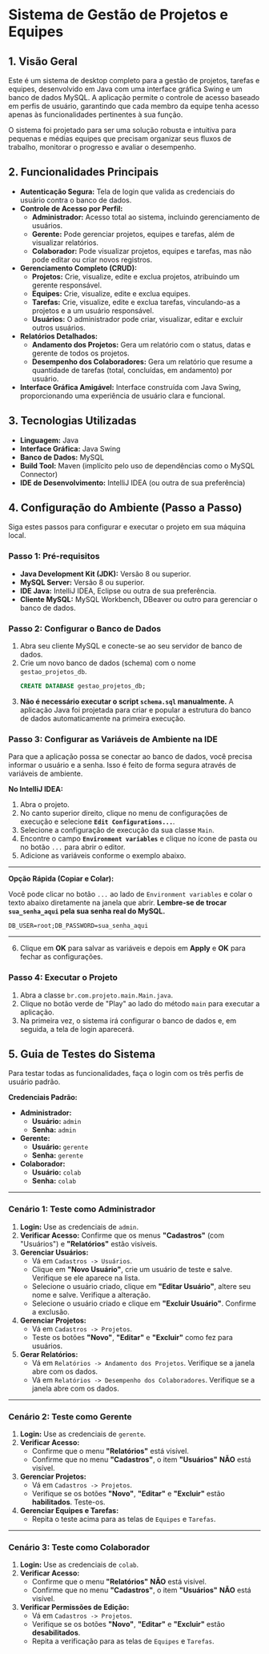 # Sistema de Gestão de Projetos e Equipes

## 1. Visão Geral

Este é um sistema de desktop completo para a gestão de projetos, tarefas e equipes, desenvolvido em Java com uma interface gráfica Swing e um banco de dados MySQL. A aplicação permite o controle de acesso baseado em perfis de usuário, garantindo que cada membro da equipe tenha acesso apenas às funcionalidades pertinentes à sua função.

O sistema foi projetado para ser uma solução robusta e intuitiva para pequenas e médias equipes que precisam organizar seus fluxos de trabalho, monitorar o progresso e avaliar o desempenho.

## 2. Funcionalidades Principais

*   **Autenticação Segura:** Tela de login que valida as credenciais do usuário contra o banco de dados.
*   **Controle de Acesso por Perfil:**
    *   **Administrador:** Acesso total ao sistema, incluindo gerenciamento de usuários.
    *   **Gerente:** Pode gerenciar projetos, equipes e tarefas, além de visualizar relatórios.
    *   **Colaborador:** Pode visualizar projetos, equipes e tarefas, mas não pode editar ou criar novos registros.
*   **Gerenciamento Completo (CRUD):**
    *   **Projetos:** Crie, visualize, edite e exclua projetos, atribuindo um gerente responsável.
    *   **Equipes:** Crie, visualize, edite e exclua equipes.
    *   **Tarefas:** Crie, visualize, edite e exclua tarefas, vinculando-as a projetos e a um usuário responsável.
    *   **Usuários:** O administrador pode criar, visualizar, editar e excluir outros usuários.
*   **Relatórios Detalhados:**
    *   **Andamento dos Projetos:** Gera um relatório com o status, datas e gerente de todos os projetos.
    *   **Desempenho dos Colaboradores:** Gera um relatório que resume a quantidade de tarefas (total, concluídas, em andamento) por usuário.
*   **Interface Gráfica Amigável:** Interface construída com Java Swing, proporcionando uma experiência de usuário clara e funcional.

## 3. Tecnologias Utilizadas

*   **Linguagem:** Java
*   **Interface Gráfica:** Java Swing
*   **Banco de Dados:** MySQL
*   **Build Tool:** Maven (implícito pelo uso de dependências como o MySQL Connector)
*   **IDE de Desenvolvimento:** IntelliJ IDEA (ou outra de sua preferência)

## 4. Configuração do Ambiente (Passo a Passo)

Siga estes passos para configurar e executar o projeto em sua máquina local.

### Passo 1: Pré-requisitos

*   **Java Development Kit (JDK):** Versão 8 ou superior.
*   **MySQL Server:** Versão 8 ou superior.
*   **IDE Java:** IntelliJ IDEA, Eclipse ou outra de sua preferência.
*   **Cliente MySQL:** MySQL Workbench, DBeaver ou outro para gerenciar o banco de dados.

### Passo 2: Configurar o Banco de Dados

1.  Abra seu cliente MySQL e conecte-se ao seu servidor de banco de dados.
2.  Crie um novo banco de dados (schema) com o nome `gestao_projetos_db`.
    ```sql
    CREATE DATABASE gestao_projetos_db;
    ```
3.  **Não é necessário executar o script `schema.sql` manualmente.** A aplicação Java foi projetada para criar e popular a estrutura do banco de dados automaticamente na primeira execução.

### Passo 3: Configurar as Variáveis de Ambiente na IDE

Para que a aplicação possa se conectar ao banco de dados, você precisa informar o usuário e a senha. Isso é feito de forma segura através de variáveis de ambiente.

**No IntelliJ IDEA:**

1.  Abra o projeto.
2.  No canto superior direito, clique no menu de configurações de execução e selecione **`Edit Configurations...`**.
3.  Selecione a configuração de execução da sua classe `Main`.
4.  Encontre o campo **`Environment variables`** e clique no ícone de pasta ou no botão `...` para abrir o editor.
5.  Adicione as variáveis conforme o exemplo abaixo.

---

**Opção Rápida (Copiar e Colar):**

Você pode clicar no botão `...` ao lado de `Environment variables` e colar o texto abaixo diretamente na janela que abrir. **Lembre-se de trocar `sua_senha_aqui` pela sua senha real do MySQL.**

```
DB_USER=root;DB_PASSWORD=sua_senha_aqui
```
---

6.  Clique em **OK** para salvar as variáveis e depois em **Apply** e **OK** para fechar as configurações.

### Passo 4: Executar o Projeto

1.  Abra a classe `br.com.projeto.main.Main.java`.
2.  Clique no botão verde de "Play" ao lado do método `main` para executar a aplicação.
3.  Na primeira vez, o sistema irá configurar o banco de dados e, em seguida, a tela de login aparecerá.

## 5. Guia de Testes do Sistema

Para testar todas as funcionalidades, faça o login com os três perfis de usuário padrão.

**Credenciais Padrão:**
*   **Administrador:**
    *   **Usuário:** `admin`
    *   **Senha:** `admin`
*   **Gerente:**
    *   **Usuário:** `gerente`
    *   **Senha:** `gerente`
*   **Colaborador:**
    *   **Usuário:** `colab`
    *   **Senha:** `colab`

---

### Cenário 1: Teste como Administrador

1.  **Login:** Use as credenciais de `admin`.
2.  **Verificar Acesso:** Confirme que os menus **"Cadastros"** (com "Usuários") e **"Relatórios"** estão visíveis.
3.  **Gerenciar Usuários:**
    *   Vá em `Cadastros -> Usuários`.
    *   Clique em **"Novo Usuário"**, crie um usuário de teste e salve. Verifique se ele aparece na lista.
    *   Selecione o usuário criado, clique em **"Editar Usuário"**, altere seu nome e salve. Verifique a alteração.
    *   Selecione o usuário criado e clique em **"Excluir Usuário"**. Confirme a exclusão.
4.  **Gerenciar Projetos:**
    *   Vá em `Cadastros -> Projetos`.
    *   Teste os botões **"Novo"**, **"Editar"** e **"Excluir"** como fez para usuários.
5.  **Gerar Relatórios:**
    *   Vá em `Relatórios -> Andamento dos Projetos`. Verifique se a janela abre com os dados.
    *   Vá em `Relatórios -> Desempenho dos Colaboradores`. Verifique se a janela abre com os dados.

---

### Cenário 2: Teste como Gerente

1.  **Login:** Use as credenciais de `gerente`.
2.  **Verificar Acesso:**
    *   Confirme que o menu **"Relatórios"** está visível.
    *   Confirme que no menu **"Cadastros"**, o item **"Usuários"** **NÃO** está visível.
3.  **Gerenciar Projetos:**
    *   Vá em `Cadastros -> Projetos`.
    *   Verifique se os botões **"Novo"**, **"Editar"** e **"Excluir"** estão **habilitados**. Teste-os.
4.  **Gerenciar Equipes e Tarefas:**
    *   Repita o teste acima para as telas de `Equipes` e `Tarefas`.

---

### Cenário 3: Teste como Colaborador

1.  **Login:** Use as credenciais de `colab`.
2.  **Verificar Acesso:**
    *   Confirme que o menu **"Relatórios"** **NÃO** está visível.
    *   Confirme que no menu **"Cadastros"**, o item **"Usuários"** **NÃO** está visível.
3.  **Verificar Permissões de Edição:**
    *   Vá em `Cadastros -> Projetos`.
    *   Verifique se os botões **"Novo"**, **"Editar"** e **"Excluir"** estão **desabilitados**.
    *   Repita a verificação para as telas de `Equipes` e `Tarefas`.
